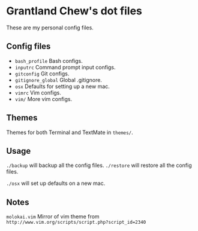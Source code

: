 # Grantland Chew's dot files

These are my personal config files.

## Config files

* ```bash_profile```        Bash configs.
* ```inputrc```             Command prompt input configs.
* ```gitconfig```			Git configs.
* ```gitignore_global```    Global .gitignore.
* ```osx```                 Defaults for setting up a new mac.
* ```vimrc```               Vim configs.
* ```vim/```                More vim configs.

## Themes

Themes for both Terminal and TextMate in ```themes/```.

## Usage

```./backup``` will backup all the config files.
```./restore``` will restore all the config files.

```./osx``` will set up defaults on a new mac.

## Notes

```molokai.vim```           Mirror of vim theme from ```http://www.vim.org/scripts/script.php?script_id=2340```

